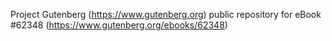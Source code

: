 Project Gutenberg (https://www.gutenberg.org) public repository for eBook #62348 (https://www.gutenberg.org/ebooks/62348)
